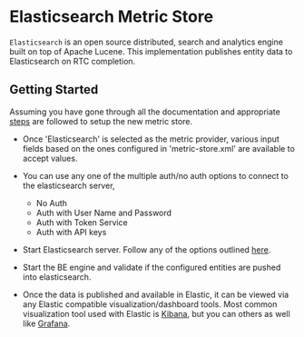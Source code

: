 # Elasticsearch Metric Store

`Elasticsearch` is an open source distributed, search and analytics engine built on top of Apache Lucene.
This implementation publishes entity data to Elasticsearch on RTC completion. 

## Getting Started

Assuming you have gone through all the documentation and appropriate [steps]() are followed to setup the new metric store.

* Once 'Elasticsearch' is selected as the metric provider, various input fields based on the ones configured in 'metric-store.xml' are available to accept values. 

* You can use any one of the multiple auth/no auth options to connect to the elasticsearch server,
	- No Auth
	- Auth with User Name and Password
	- Auth with Token Service
	- Auth with API keys

* Start Elasticsearch server. Follow any of the options outlined [here](https://www.elastic.co/guide/en/elasticsearch/reference/current/starting-elasticsearch.html).

* Start the BE engine and validate if the configured entities are pushed into elasticsearch. 

* Once the data is published and available in Elastic, it can be viewed via any Elastic compatible visualization/dashboard tools. Most common visualization tool used with Elastic is [Kibana](https://www.elastic.co/kibana), but you can others as well like [Grafana](https://grafana.com/docs/grafana/latest/datasources/elasticsearch/).




 




